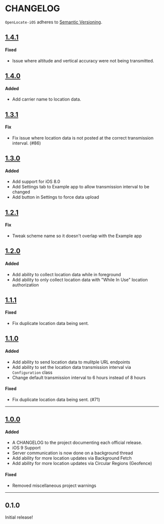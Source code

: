 # CHANGELOG

`OpenLocate-iOS` adheres to [Semantic Versioning](http://semver.org/).

## [1.4.1](https://github.com/OpenLocate/openlocate-ios/tag/1.4.1)

#### Fixed

- Issue where altitude and vertical accuracy were not being transmitted.

## [1.4.0](https://github.com/OpenLocate/openlocate-ios/tag/1.4.0)

#### Added

- Add carrier name to location data.

## [1.3.1](https://github.com/OpenLocate/openlocate-ios/tag/1.3.1)

#### Fix

- Fix issue where location data is not posted at the correct transmission interval. (#86)

## [1.3.0](https://github.com/OpenLocate/openlocate-ios/tag/1.3.0)

#### Added

- Add support for iOS 8.0
- Add Settings tab to Example app to allow transmission interval to be changed
- Add button in Settings to force data upload

## [1.2.1](https://github.com/OpenLocate/openlocate-ios/tag/1.2.1)

#### Fix

- Tweak scheme name so it doesn't overlap with the Example app

## [1.2.0](https://github.com/OpenLocate/openlocate-ios/tag/1.2.0)

#### Added

- Add ability to collect location data while in foreground
- Add ability to only collect location data with "While In Use" location authorization

## [1.1.1](https://github.com/OpenLocate/openlocate-ios/tag/1.1.1)

#### Fixed

- Fix duplicate location data being sent.

## [1.1.0](https://github.com/OpenLocate/openlocate-ios/tag/1.1.0)

#### Added

- Add ability to send location data to mulitple URL endpoints
- Add ability to set the location data transmission interval via `Configuration` class
- Change default transmission interval to 6 hours instead of 8 hours

#### Fixed

- Fix duplicate location data being sent. (#71)

---

## [1.0.0](https://github.com/OpenLocate/openlocate-ios/tag/1.0.0)

#### Added

- A CHANGELOG to the project documenting each official release.
- iOS 9 Support
- Server communication is now done on a background thread
- Add ability for more location updates via Background Fetch
- Add ability for more location updates via Circular Regions (Geofence)

#### Fixed

- Removed miscellaneous project warnings

---

## 0.1.0

Initial release!
